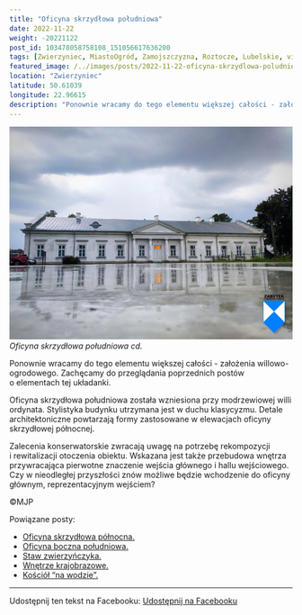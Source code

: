 ```yaml
---
title: "Oficyna skrzydłowa południowa"
date: 2022-11-22
weight: -20221122
post_id: 103478058758108_151056617636200
tags: [Zwierzyniec, MiastoOgród, Zamojszczyzna, Roztocze, Lubelskie, villarestituta, turystyka, dziedzictwo, zabytki, krajobrazy]
featured_image: /../images/posts/2022-11-22-oficyna-skrzydlowa-poludniowa.jpg
location: "Zwierzyniec"
latitude: 50.61039
longitude: 22.96615
description: "Ponownie wracamy do tego elementu większej całości - założenia willowo-ogrodowego. Zachęcamy do przeglądania poprzednich postów o elementach tej układ..."
---
```


![Oficyna skrzydłowa południowa.](/images/posts/2022-11-22-oficyna-skrzydlowa-poludniowa.jpg)
*Oficyna skrzydłowa południowa cd.*

Ponownie wracamy do tego elementu większej całości - założenia willowo-ogrodowego. Zachęcamy do przeglądania poprzednich postów o elementach tej układanki.

Oficyna skrzydłowa południowa została wzniesiona przy modrzewiowej willi ordynata. Stylistyka budynku utrzymana jest w duchu klasycyzmu. Detale architektoniczne powtarzają formy zastosowane w elewacjach oficyny skrzydłowej północnej.

Zalecenia konserwatorskie zwracają uwagę na potrzebę rekompozycji i rewitalizacji otoczenia obiektu. Wskazana jest także przebudowa wnętrza przywracająca pierwotne znaczenie wejścia głównego i hallu wejściowego.
Czy w nieodległej przyszłości znów możliwe będzie wchodzenie do oficyny głównym, reprezentacyjnym wejściem?



©MJP

Powiązane posty:
- [Oficyna skrzydłowa północna.](/posts/Oficyna-skrzydlowa-polnocna)
- [Oficyna boczna południowa.](/posts/Oficyna-boczna-poludniowa)
- [Staw zwierzyńczyka.](/posts/Staw-zwierzynczyka)
- [Wnętrze krajobrazowe.](/posts/Wnetrze-krajobrazowe)
- [Kościół “na wodzie”.](/posts/Kosciol-na-wodzie)


---

Udostępnij ten tekst na Facebooku:
[Udostępnij na Facebooku](https://www.facebook.com/sharer/sharer.php?u=https://stowarzyszeniewachniewskiej.pl/posts/Oficyna-skrzydlowa-poludniowa)

<script type="application/ld+json">
{
  "@context": "https://schema.org",
  "@type": "BlogPosting",
  "headline": "Oficyna skrzydłowa południowa.",
  "datePublished": "2022-11-22",
  "dateModified": "2022-11-22",
  "author": {
    "@type": "Person",
    "name": "Michał Jan Patyk"
  },
  "publisher": {
    "@type": "Organization",
    "name": "Stowarzyszenie im. Aleksandry Wachniewskiej",
    "logo": {
      "@type": "ImageObject",
      "url": "https://stowarzyszeniewachniewskiej.pl/images/logo/logo.svg"
    }
  },
  "mainEntityOfPage": {
    "@type": "WebPage",
    "@id": "https://stowarzyszeniewachniewskiej.pl/posts/Oficyna-skrzydlowa-poludniowa"
  },
  "image": {
    "@type": "ImageObject",
    "url": "https://stowarzyszeniewachniewskiej.pl/images/posts/2022-11-22-oficyna-skrzydlowa-poludniowa.jpg"
  },
  "articleSection": "Dziedzictwo Kulturowe i Zabytki",
  "keywords": "Zwierzyniec, MiastoOgród, Zamojszczyzna, Roztocze, Lubelskie, villarestituta, turystyka, dziedzictwo, zabytki, krajobrazy",
  "wordCount": 83,
  "articleBody": "Ponownie wracamy do tego elementu większej całości - założenia willowo-ogrodowego. Zachęcamy do przeglądania poprzednich postów o elementach tej układanki.\n\nOficyna skrzydłowa południowa została wzniesiona przy modrzewiowej willi ordynata. Stylistyka budynku utrzymana jest w duchu klasycyzmu. Detale architektoniczne powtarzają formy zastosowane w elewacjach oficyny skrzydłowej północnej.\n\nZalecenia konserwatorskie zwracają uwagę na potrzebę rekompozycji i rewitalizacji otoczenia obiektu. Wskazana jest także przebudowa wnętrza przywracająca pierwotne znaczenie wejścia głównego i hallu wejściowego.\nCzy w nieodległej przyszłości znów możliwe będzie wchodzenie do oficyny głównym, reprezentacyjnym wejściem? \n \n         \n\n©MJP",
  "description": "Odkryj piękno Zwierzyńca i jego zabytki.",
  "copyrightHolder": {
    "@type": "Person",
    "name": "Michał Jan Patyk"
  }
}
</script>
<script type="application/ld+json">
{
  "@context": "https://schema.org",
  "@type": "BreadcrumbList",
  "itemListElement": [
    {
      "@type": "ListItem",
      "position": 1,
      "name": "Home",
      "item": "https://stowarzyszeniewachniewskiej.pl"
    },
    {
      "@type": "ListItem",
      "position": 2,
      "name": "posts",
      "item": "https://stowarzyszeniewachniewskiej.pl/posts"
    },
    {
      "@type": "ListItem",
      "position": 3,
      "name": "Oficyna skrzydłowa południowa.",
      "item": "https://stowarzyszeniewachniewskiej.pl/posts/Oficyna-skrzydlowa-poludniowa"
    }
  ]
}
</script>
